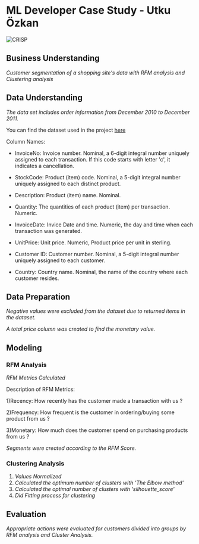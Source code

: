 # ML Developer Case Study - Utku Özkan

![CRISP](https://github.com/utkuuozkann/ML-Developer-Case-Study-Utku-Ozkan/blob/main/ML%20Developer%20Case%20Study%20-Utku%20%C3%96zkan/CRISP.png)
## Business Understanding

*Customer segmentation of a shopping site's data with RFM analysis and Clustering analysis*

## Data Understanding

*The data set includes order information from December 2010 to December 2011.*

You can find the dataset used in the project [here](https://www.kaggle.com/datasets/ulrikthygepedersen/online-retail-dataset)

Column Names: 
 - InvoiceNo: Invoice number. Nominal, a 6-digit integral number uniquely assigned to each transaction. If this code starts with letter 'c', it indicates a cancellation.

 - StockCode: Product (item) code. Nominal, a 5-digit integral number uniquely assigned to each distinct product.

 - Description: Product (item) name. Nominal.

 - Quantity: The quantities of each product (item) per transaction. Numeric.

 - InvoiceDate: Invice Date and time. Numeric, the day and time when each transaction was generated.

 - UnitPrice: Unit price. Numeric, Product price per unit in sterling.

 - Customer ID: Customer number. Nominal, a 5-digit integral number uniquely assigned to each customer.

 - Country: Country name. Nominal, the name of the country where each customer resides.


## Data Preparation

*Negative values were excluded from the dataset due to returned items in the dataset.*

*A total price column was created to find the monetary value.*


## Modeling

### RFM Analysis

*RFM Metrics Calculated*

Description of RFM Metrics: 

1)Recency: How recently has the customer made a transaction with us ? 

2)Frequency: How frequent is the customer in ordering/buying some product from us ?

3)Monetary: How much does the customer spend on purchasing products from us ?


*Segments were created according to the RFM Score.*


### Clustering Analysis


1) *Values ​​Normalized*
2) *Calculated the optimum number of clusters with 'The Elbow method'*
3) *Calculated the optimal number of clusters with 'silhouette_score'* 
4) *Did Fitting process for clustering*

## Evaluation

*Appropriate actions were evaluated for customers divided into groups by RFM analysis and Cluster Analysis.*
